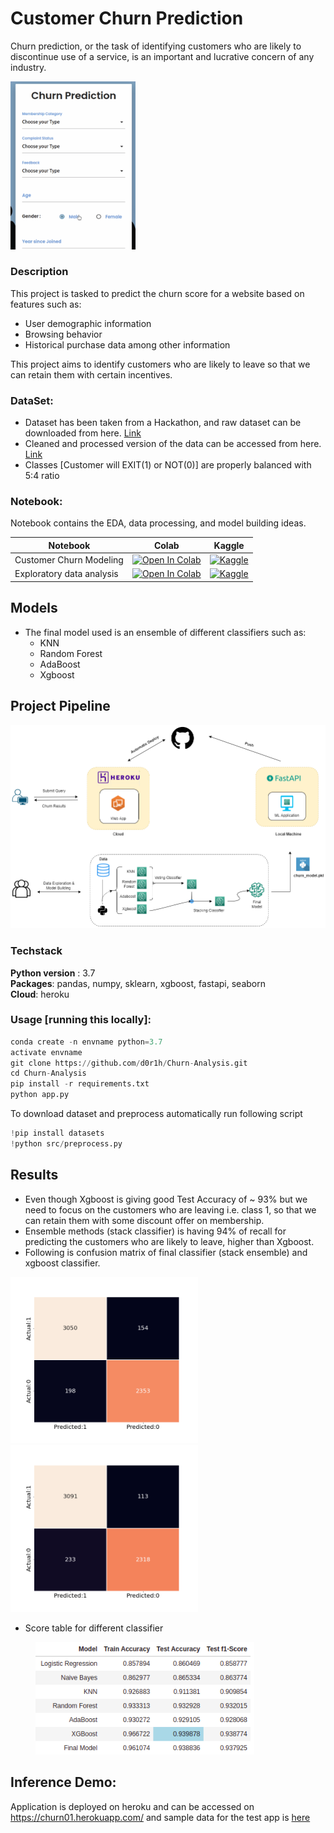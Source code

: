 # Customer Churn Prediction 

Churn prediction, or the task of identifying customers who are likely to discontinue use of a service, is an important and lucrative concern of any industry.

<img src = "https://github.com/Ranjani1998/Customer-Churn-Prediction/blob/main/static/churn_analysis.gif" width = 200>

### Description

This project is tasked to predict the churn score for a website based on features such as:

*    User demographic information
*    Browsing behavior
*    Historical purchase data among other information

This project aims to identify customers who are likely to leave so that we can retain them with certain incentives.


### DataSet:

* Dataset has been taken from a Hackathon, and raw dataset can be downloaded from here. [Link](https://www.hackerearth.com/problem/machine-learning/predict-the-churn-risk-rate-11-fb7a760d/)
* Cleaned and processed version of the data can be accessed from here. [Link](https://github.com/Ranjani1998/Customer-Churn-Prediction/blob/main/Dataset/churnclean.csv)
* Classes [Customer will EXIT(1) or NOT(0)] are properly balanced with 5:4 ratio


### Notebook:

Notebook contains the EDA, data processing, and model building ideas. 

| Notebook | Colab | Kaggle |
| ------ | ------ | ------ |
| Customer Churn Modeling | [![Open In Colab](https://colab.research.google.com/assets/colab-badge.svg)](https://colab.research.google.com/github/Ranjani1998/Customer-Churn-Prediction/blob/main/src/customer-churn.ipynb) | [![Kaggle](https://kaggle.com/static/images/open-in-kaggle.svg)](https://www.kaggle.com/code/undersc0re/customer-churn) |
| Exploratory data analysis | [![Open In Colab](https://colab.research.google.com/assets/colab-badge.svg)](https://colab.research.google.com/github/Ranjani1998/Customer-Churn-Prediction/blob/main/src/customer-churn.ipynb) | [![Kaggle](https://kaggle.com/static/images/open-in-kaggle.svg)](https://www.kaggle.com/code/undersc0re/eda-customer-churn)


## Models

* The final model used is an ensemble of different classifiers such as:
    * KNN
    * Random Forest
    * AdaBoost
    * Xgboost


## Project Pipeline


<img src = "Project_Pipeline.png" width = 800>


### Techstack

**Python version** : 3.7 <br>
**Packages**: pandas, numpy, sklearn, xgboost, fastapi, seaborn <br>
**Cloud**: heroku


### Usage [running this locally]:

```python
conda create -n envname python=3.7
activate envname
git clone https://github.com/d0r1h/Churn-Analysis.git
cd Churn-Analysis
pip install -r requirements.txt
python app.py
```

To download dataset and preprocess automatically run following script

```python
!pip install datasets
!python src/preprocess.py
``` 

## Results 


* Even though Xgboost is giving good Test Accuracy of ~ 93% but we need to focus on the customers who are leaving i.e. class 1, so that we can retain them with some discount offer on membership.
* Ensemble methods (stack classifier) is having 94% of recall for predicting the customers who are likely to leave, higher than Xgboost.
* Following is confusion matrix of final classifier (stack ensemble) and xgboost classifier.

<img src = "https://github.com/Ranjani1998/Customer-Churn-Prediction/blob/main/static/stackclf.png" width = 300> <img src = "https://github.com/Ranjani1998/Customer-Churn-Prediction/blob/main/static/xgb.png" width = 300>

* Score table for different classifier

<figure>
<img src = "https://github.com/Ranjani1998/Customer-Churn-Prediction/blob/main/static/churn_score.png" width = 350>
<figcaption align = "center"></figcaption>
</figure>



## Inference Demo:

Application is deployed on heroku and can be accessed on https://churn01.herokuapp.com/ and sample data for the test app is [here](https://github.com/Ranjani1998/Customer-Churn-Prediction/blob/main/Examples/example_0.txt)


